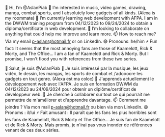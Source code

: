 👋 Hi, I’m @AslanPiab
👀 I’m interested in music, video games, drawing, manga, combat sports, and I absolutely love gadgets of all kinds. (Alexa is my roommate)
🌱 I’m currently learning web development with AFPA. I am in the DWWM training program from 04/12/2023 to 09/24/2024 to obtain a diploma/certificate in web development.
💞️ I’m looking to collaborate on anything that could help me improve and learn more.
📫 How to reach me? Via my email p-aslan@hotmail.fr or on LinkedIn.
😄 Pronouns: he/him
⚡ Fun fact: It seems that the most annoying fans are those of Kaamelott, Rick & Morty, and The Office... I am a fan of Kaamelott and Rick & Morty. But I promise, I won't flood you with references from these two series.

👋 Salut, je suis @AslanPiab
👀 Je suis intéressé par la musique, les jeux vidéo, le dessin, les mangas, les sports de combat et j'adoooore les gadgets en tout genre. (Alexa est ma coloc)
🌱 J'apprends actuellement le développement web avec l'AFPA. Je suis en formation DWWM du 04/12/2023 au 24/09/2024 pour obtenir un diplôme/certificat de développeur web.
💞️ Je cherche à collaborer sur tout ce qui pourrait me permettre de m'améliorer et d'apprendre davantage.
📫 Comment me joindre ? Via mon mail p-aslan@hotmail.fr ou bien via mon LinkedIn.
😄 Pronoms : il/lui
⚡ Fait amusant : Il paraît que les fans les plus horribles sont les fans de Kaamelott, Rick & Morty et The Office... Je suis fan de Kaamelott et de Rick & Morty. Mais promis, je n'irai pas vous inonder de références venant de ces deux séries.
